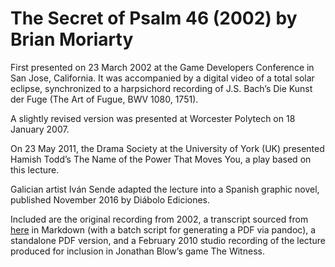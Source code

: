 # The Secret of Psalm 46 (2002) by Brian Moriarty

First presented on 23 March 2002 at the Game Developers Conference in San Jose, California. It was accompanied by a digital video of a total solar eclipse, synchronized to a harpsichord recording of J.S. Bach’s Die Kunst der Fuge (The Art of Fugue, BWV 1080, 1751).

A slightly revised version was presented at Worcester Polytech on 18 January 2007.

On 23 May 2011, the Drama Society at the University of York (UK) presented Hamish Todd’s The Name of the Power That Moves You, a play based on this lecture.

Galician artist Iván Sende adapted the lecture into a Spanish graphic novel, published November 2016 by Diábolo Ediciones.

Included are the original recording from 2002, a transcript sourced from [here](http://ludix.com/moriarty/psalm46.html) in Markdown (with a batch script for generating a PDF via pandoc), a standalone PDF version, and a February 2010 studio recording of the lecture produced for inclusion in Jonathan Blow’s game The Witness.
